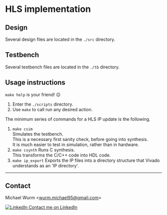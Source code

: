 # HLS implementation

## Design

Several design files are located in the `./src` directory.

## Testbench

Several testbench files are located in the `./tb` directory.

## Usage instructions

`make help` is your friend! :wink:

1. Enter the `./scripts` directory.
2. Use `make` to call run any desired action.

The minimum series of commands for a HLS IP update is the following.

1. `make csim` \
  Simulates the testbench. \
  This is a necessary first sanity check, before going into synthesis. \
  It is much easier to test in simulation, rather than in hardware.
2. `make csynth`
  Runs C synthesis. \
  This transforms the C/C++ code into HDL code.
3. `make ip_export`
  Exports the IP files into a directory structure that Vivado understands as an 'IP directory'.

----

## Contact

Michael Wurm <<wurm.michael95@gmail.com>>

[![LinkedIn](https://i.stack.imgur.com/gVE0j.png) Contact me on LinkedIn](https://www.linkedin.com/in/michael-wurm/)
